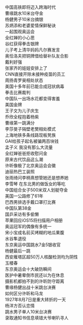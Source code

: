 中国高铁即将迈入跨海时代  
曹缘跳水10米台夺金  
杨健男子10米台摘银  
苏炳添和老婆爱情保鲜秘诀  
一起围观奥运会  
全红婵的小心思  
谷红获得拳击银牌  
儿子考上清华妈妈凡尔赛发言  
奥恰洛夫把铜牌借给替补队友合影  
戴利好强  
张家齐的娃娃安排上了  
CNN直接开除未接种疫苗的员工  
周扬青罗昊相处状态  
美国十多年前已能合成冠状病毒  
拳击比赛裁判  
中国队一出场水花都变得害羞  
美国金牌  
王子文为儿子庆生  
乔欣全程抱着杨紫  
曹缘第一跳满分  
李莎旻子隔壁老樊相处模式  
上海地铁多条线路现板凳族  
GAI给孩子起名被骗两百块钱  
孟子义 我没有那么大流量  
全红婵爸爸拒收慰问金  
原来古代饮品这么潮  
许昕像极了北京奥运会会徽  
迪丽热巴工装照  
张雨绮问李柄熹想管她还是想养她  
李雪琴 在东北男的做饭女的等吃  
中国组合女子500米双人划艇夺金  
美国一公路修了61年  
巴西男排选手戴口罩打比赛  
中国队第38金  
国乒采访有多偷懒  
苹果回应iOS15将扫描用户相册  
奥运冠军的偶像有多统一  
宋小宝成名前买烤糊的地瓜果腹  
水谷隼退役  
东京奥运中国跳水7金5银收官  
杨健最后一跳  
西安雁塔区超50万人核酸检测均为阴性  
玉楼春  
东京奥运会十大破防瞬间  
医护中暑晕倒市民还以为在休息  
摄影机都拍不到的许昕防守距离  
曹缘杨健出战十米跳台决赛  
如何区分许昕和马龙  
1927年8月7日是重大转折的一天  
杨洋方否认恋情  
跳水男子单人10米台决赛  
录取通知书信息填错大爷喇叭寻人  
